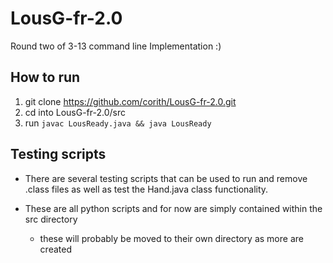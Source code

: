 # LousG-fr-2.0
Round two of 3-13 command line Implementation :)


## How to run

1. git clone https://github.com/corith/LousG-fr-2.0.git
2. cd into LousG-fr-2.0/src
3. run `javac LousReady.java && java LousReady`


## Testing scripts

- There are several testing scripts that can be used to run and remove .class files as well as test the Hand.java class functionality.

- These are all python scripts and for now are simply contained within the src directory
    - these will probably be moved to their own directory as more are created

